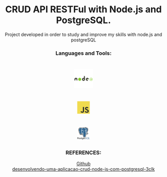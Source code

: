 <h1 align="center">CRUD API RESTFul with Node.js and PostgreSQL.</h1> 





<p align="center">Project developed in order to study and improve my skills with node.js and postgreSQL</p>



<h3 align="center">Languages and Tools:</h3>

   

<div><h1 align="center"> <a href="https://nodejs.org" target="_blank"> <img src="https://raw.githubusercontent.com/devicons/devicon/master/icons/nodejs/nodejs-original-wordmark.svg" alt="nodejs" width="60" height="60"/> </a><br><br><a href="https://developer.mozilla.org/en-US/docs/Web/JavaScript" target="_blank"> <img src="https://raw.githubusercontent.com/devicons/devicon/master/icons/javascript/javascript-original.svg" alt="javascript" width="40" height="40"/> </a><br><br><a href="https://www.postgresql.org" target="_blank"> <img src="https://raw.githubusercontent.com/devicons/devicon/master/icons/postgresql/postgresql-original-wordmark.svg" alt="postgresql" width="40" height="40"/> </a>





<h3 align="center">REFERENCES:</h3>

<div align="center">
<a href="https://github.com/glaucia86/nodejs-postgresql-azure">Github</a></div>
<div align="center">
<a href="https://dev.to/azure/desenvolvendo-uma-aplicacao-crud-node-js-com-postgresql-3clk">desenvolvendo-uma-aplicacao-crud-node-js-com-postgresql-3clk</a>
</div>

